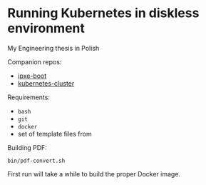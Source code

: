 # Running Kubernetes in diskless environment

My Engineering thesis in Polish

Companion repos:
- [ipxe-boot](https://github.com/nazarewk/ipxe-boot)
- [kubernetes-cluster](https://github.com/nazarewk/kubernetes-cluster)

Requirements:
- `bash`
- `git`
- `docker`
- set of template files from 

Building PDF: 

    bin/pdf-convert.sh
    
First run will take a while to build the proper Docker image.